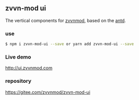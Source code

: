 ## zvvn-mod ui

The vertical components for [zvvnmod](http://106.15.197.97:5000/#/home-page), based on the [antd](https://ant.design/docs/spec/introduce).

### use

```bash
$ npm i zvvn-mod-ui --save or yarn add zvvn-mod-ui --save
```

### Live demo

http://ui.zvvnmod.com

### repository

https://gitee.com/zvvnmod/zvvn-mod-ui
